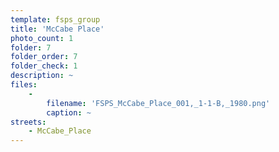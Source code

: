 ```yaml
---
template: fsps_group
title: 'McCabe Place'
photo_count: 1
folder: 7
folder_order: 7
folder_check: 1
description: ~
files:
    -
        filename: 'FSPS_McCabe_Place_001,_1-1-B,_1980.png'
        caption: ~
streets:
    - McCabe_Place
---
```

